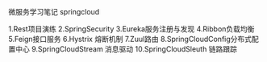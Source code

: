 微服务学习笔记 springcloud

1.Rest项目演练
2.SpringSecurity
3.Eureka服务注册与发现
4.Ribbon负载均衡
5.Feign接口服务
6.Hystrix 熔断机制
7.Zuul路由
8.SpringCloudConfig分布式配置中心
9.SpringCloudStream 消息驱动
10.SpringCloudSleuth 链路跟踪
